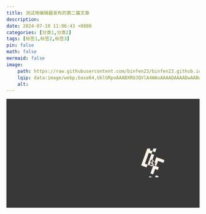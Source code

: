 ```yaml
---
title: 测试用编辑器发布的第二篇文章
description: 
date: 2024-07-10 11:06:43 +0800
categories: [分类1,分类2]
tags: [标签1,标签2,标签3]
pin: false
math: false
mermaid: false
image:
    path: https://raw.githubusercontent.com/binfen23/binfen23.github.io/main/assets/img/blog_imgs/2024-06-25/11:23:55-3.png
    lqip: data:image/webp;base64,UklGRpoAAABXRUJQVlA4WAoAAAAQAAAADwAABwAAQUxQSDIAAAARL0AmbZurmr57yyIiqE8oiG0bejIYEQTgqiDA9vqnsUSI6H+oAERp2HZ65qP/VIAWAFZQOCBCAAAA8AEAnQEqEAAIAAVAfCWkAALp8sF8rgRgAP7o9FDvMCkMde9PK7euH5M1m6VWoDXf2FkP3BqV0ZYbO6NA/VFIAAAA
    alt: 
---
```

![image](https://raw.githubusercontent.com/binfen23/binfen23.github.io/main/assets/img/blog_imgs/2024-06-25/11:50:29-%E6%A1%8C%E9%9D%A2%E8%83%8C%E6%99%AF.png)

